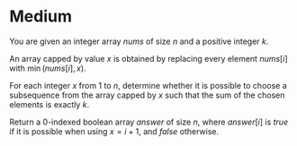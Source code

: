 # Medium

You are given an integer array $nums$ of size $n$ and a positive integer $k$.

An array capped by value $x$ is obtained by replacing every element $nums[i]$ with $\min(nums[i], x)$.

For each integer $x$ from $1$ to $n$, determine whether it is possible to choose a subsequence from the array capped by $x$ such that the sum of the chosen elements is exactly $k$.

Return a 0-indexed boolean array $answer$ of size $n$, where $answer[i]$ is $true$ if it is possible when using $x = i + 1$, and $false$ otherwise.

```cpp
```

